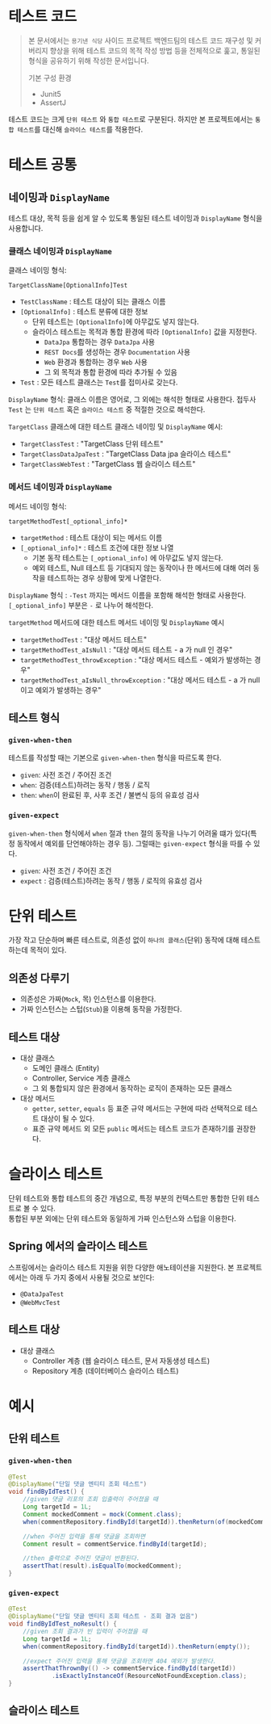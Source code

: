 # 테스트 코드

> 본 문서에서는 `용기낸 식당` 사이드 프로젝트 백엔드팀의 테스트 코드 재구성 및 커버리지 향상을 위해 테스트 코드의 목적 작성 방법 등을 전체적으로 훑고, 통일된 형식을 공유하기 위해 작성한 문서입니다.
>
> 기본 구성 환경
> 
> - Junit5
> - AssertJ

테스트 코드는 크게 `단위 테스트` 와 `통합 테스트`로 구분된다. 하지만 본 프로젝트에서는 `통합 테스트`를 대신해 `슬라이스 테스트`를 적용한다.

# 테스트 공통

## 네이밍과 `DisplayName`

테스트 대상, 목적 등을 쉽게 알 수 있도록 통일된 테스트 네이밍과 `DisplayName` 형식을 사용합니다.

### 클래스 네이밍과 `DisplayName`

클래스 네이밍 형식:

```
TargetClassName[OptionalInfo]Test
```

- `TestClassName` : 테스트 대상이 되는 클래스 이름
- `[OptionalInfo]` : 테스트 분류에 대한 정보
  - 단위 테스트는 `[OptionalInfo]`에 아무값도 넣지 않는다.
  - 슬라이스 테스트는 목적과 통합 환경에 따라 `[OptionalInfo]` 값을 지정한다.
    - `DataJpa` 통합하는 경우 `DataJpa` 사용
    - `REST Docs`를 생성하는 경우 `Documentation` 사용
    - `Web` 환경과 통합하는 경우 `Web` 사용
    - 그 외 목적과 통합 환경에 따라 추가될 수 있음
- `Test` : 모든 테스트 클래스는 `Test`를 접미사로 갖는다.

`DisplayName` 형식: 클래스 이름은 영어로, 그 외에는 해석한 형태로 사용한다. 접두사 `Test` 는 `단위 테스트` 혹은 `슬라이스 테스트` 중 적절한 것으로 해석한다.

`TargetClass` 클래스에 대한 테스트 클래스 네이밍 및 `DisplayName` 예시:

- `TargetClassTest` : "TargetClass 단위 테스트"
- `TargetClassDataJpaTest` : "TargetClass Data jpa 슬라이스 테스트"
- `TargetClassWebTest` : "TargetClass 웹 슬라이스 테스트"

### 메서드 네이밍과 `DisplayName`

메서드 네이밍 형식: 

```
targetMethodTest[_optional_info]*
```

- `targetMethod` : 테스트 대상이 되는 메서드 이름
- `[_optional_info]*` : 테스트 조건에 대한 정보 나열
  - 기본 동작 테스트는 `[_optional_info]` 에 아무값도 넣지 않는다.
  - 예외 테스트, Null 테스트 등 기대되지 않는 동작이나 한 메서드에 대해 여러 동작을 테스트하는 경우 상황에 맞게 나열한다.

`DisplayName` 형식 : `-Test` 까지는 메서드 이름을 포함해 해석한 형태로 사용한다. `[_optional_info]` 부분은 `-` 로 나누어 해석한다.

`targetMethod` 메서드에 대한 테스트 메서드 네이밍 및 `DisplayName` 예시

- `targetMethodTest` : "대상 메서드 테스트"
- `targetMethodTest_aIsNull` : "대상 메서드 테스트 - a 가 null 인 경우"
- `targetMethodTest_throwException` : "대상 메서드 테스트 - 예외가 발생하는 경우"
- `targetMethodTest_aIsNull_throwException` : "대상 메서드 테스트 - a 가 null 이고 예외가 발생하는 경우"

## 테스트 형식

### `given-when-then`

테스트를 작성할 때는 기본으로 `given-when-then` 형식을 따르도록 한다.

- `given`: 사전 조건 / 주어진 조건
- `when`: 검증(테스트)하려는 동작 / 행동 / 로직
- `then`: `when`이 완료된 후, 사후 조건 / 불변식 등의 유효성 검사

### `given-expect`

`given-when-then` 형식에서 `when` 절과 `then` 절의 동작을 나누기 어려울 떄가 있다(특정 동작에서 예외를 단언해야하는 경우 등).
그럴때는 `given-expect` 형식을 따를 수 있다.

- `given`: 사전 조건 / 주어진 조건
- `expect` : 검증(테스트)하려는 동작 / 행동 / 로직의 유효성 검사

# 단위 테스트

가장 작고 단순하며 빠른 테스트로, 의존성 없이 `하나의 클래스`(단위) 동작에 대해 테스트하는데 목적이 있다.

## 의존성 다루기

- 의존성은 가짜(`Mock`, 목) 인스턴스를 이용한다.
- 가짜 인스턴스는 스텁(`Stub`)을 이용해 동작을 가정한다.

## 테스트 대상

- 대상 클래스
  - 도메인 클래스 (Entity)
  - Controller, Service 계층 클래스
  - 그 외 통합되지 않은 환경에서 동작하는 로직이 존재하는 모든 클래스
- 대상 메서드
  - `getter`, `setter`, `equals` 등 표준 규약 메서드는 구현에 따라 선택적으로 테스트 대상이 될 수 있다.
  - 표준 규약 메서드 외 모든 `public` 메서드는 테스트 코드가 존재하기를 권장한다.
  
# 슬라이스 테스트

단위 테스트와 통합 테스트의 중간 개념으로, 특정 부분의 컨텍스트만 통합한 단위 테스트로 볼 수 있다.<br/>
통합된 부분 외에는 단위 테스트와 동일하게 가짜 인스턴스와 스텁을 이용한다.

## Spring 에서의 슬라이스 테스트

스프링에서는 슬라이스 테스트 지원을 위한 다양한 애노테이션을 지원한다. 본 프로젝트에서는 아래 두 가지 중에서 사용될 것으로 보인다:
- `@DataJpaTest`
- `@WebMvcTest`

## 테스트 대상
- 대상 클래스
  - Controller 계층 (웹 슬라이스 테스트, 문서 자동생성 테스트)
  - Repository 계층 (데이터베이스 슬라이스 테스트)
  
# 예시

## 단위 테스트

### `given-when-then`

```java
@Test
@DisplayName("단일 댓글 엔티티 조회 테스트")
void findByIdTest() {
    //given 댓글 리포의 조회 입출력이 주어졌을 때
    Long targetId = 1L;
    Comment mockedComment = mock(Comment.class);
    when(commentRepository.findById(targetId)).thenReturn(of(mockedComment));

    //when 주어진 입력을 통해 댓글을 조회하면
    Comment result = commentService.findById(targetId);

    //then 출력으로 주어진 댓글이 반환된다.
    assertThat(result).isEqualTo(mockedComment);
}
```

### `given-expect`

```java
@Test
@DisplayName("단일 댓글 엔티티 조회 테스트 - 조회 결과 없음")
void findByIdTest_noResult() {
    //given 조회 결과가 빈 입력이 주어졌을 때
    Long targetId = 1L;
    when(commentRepository.findById(targetId)).thenReturn(empty());

    //expect 주어진 입력을 통해 댓글을 조회하면 404 예외가 발생한다.
    assertThatThrownBy(() -> commentService.findById(targetId))
            .isExactlyInstanceOf(ResourceNotFoundException.class);
}
```

## 슬라이스 테스트
